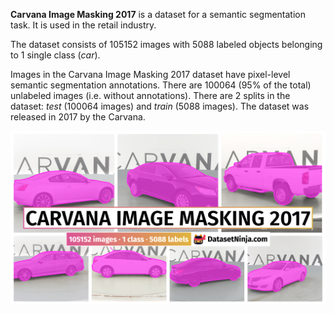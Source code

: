 **Carvana Image Masking 2017** is a dataset for a semantic segmentation task. It is used in the retail industry. 

The dataset consists of 105152 images with 5088 labeled objects belonging to 1 single class (*car*).

Images in the Carvana Image Masking 2017 dataset have pixel-level semantic segmentation annotations. There are 100064 (95% of the total) unlabeled images (i.e. without annotations). There are 2 splits in the dataset: *test* (100064 images) and *train* (5088 images). The dataset was released in 2017 by the Carvana.

<img src="https://github.com/dataset-ninja/carvana-image-masking/raw/main/visualizations/poster.png">
